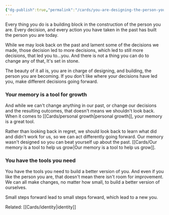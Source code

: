```yaml
---
{"dg-publish":true,"permalink":"/cards/you-are-designing-the-person-you-are-becoming/"}
---
```


Every thing you do is a building block in the construction of the person you are. Every decision, and every action you have taken in the past has built the person you are today.

While we may look back on the past and lament some of the decisions we made, those decision led to more decisions, which led to still more decisions, that led you to...you. And there is not a thing you can do to change any of that, It's set in stone.

The beauty of it all is, you are in charge of designing, and building, the person you are becoming. If you don't like where your decisions have led you, make different decisions going forward.

### Your memory is a tool for growth

And while we can't change anything in our past, or change our decisions and the resulting outcomes, that doesn't means we shouldn't look back. When it comes to [[Cards/personal growth\|personal growth]], your memory is a great tool. 

Rather than looking back in regret, we should look back to learn what did and didn't work for us, so we can act differently going forward. Our memory wasn't designed so you can beat yourself up about the past. [[Cards/Our memory is a tool to help us grow\|Our memory is a tool to help us grow]].

### You have the tools you need

You have the tools you need to build a better version of you. And even if you like the person you are, that doesn't mean there isn't room for improvement. We can all make changes, no matter how small, to build a better version of ourselves. 

Small steps forward lead to small steps forward, which lead to a new you.

Related: [[Cards/identity\|identity]]
